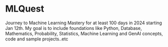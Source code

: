 # MLQuest
Journey to Machine Learning Mastery for at least 100 days in 2024 starting Jan 12th. My goal is to include foundations like Python, Database, Mathematics, Probability, Statistics, Machine Learning and GenAI concepts, code and sample projects..etc
